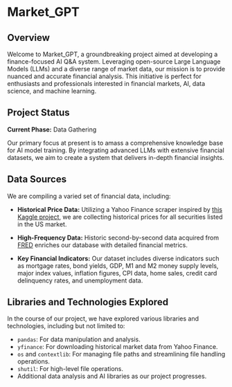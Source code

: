 # Market_GPT

## Overview
Welcome to Market_GPT, a groundbreaking project aimed at developing a finance-focused AI Q&A system. Leveraging open-source Large Language Models (LLMs) and a diverse range of market data, our mission is to provide nuanced and accurate financial analysis. This initiative is perfect for enthusiasts and professionals interested in financial markets, AI, data science, and machine learning.

## Project Status
**Current Phase:** Data Gathering

Our primary focus at present is to amass a comprehensive knowledge base for AI model training. By integrating advanced LLMs with extensive financial datasets, we aim to create a system that delivers in-depth financial insights.

## Data Sources
We are compiling a varied set of financial data, including:

- **Historical Price Data:** Utilizing a Yahoo Finance scraper inspired by [this Kaggle project](https://www.kaggle.com/code/jacksoncrow/download-nasdaq-historical-data), we are collecting historical prices for all securities listed in the US market.

- **High-Frequency Data:** Historic second-by-second data acquired from [FRED](https://fred.stlouisfed.org) enriches our database with detailed financial metrics.

- **Key Financial Indicators:** Our dataset includes diverse indicators such as mortgage rates, bond yields, GDP, M1 and M2 money supply levels, major index values, inflation figures, CPI data, home sales, credit card delinquency rates, and unemployment data.

## Libraries and Technologies Explored
In the course of our project, we have explored various libraries and technologies, including but not limited to:

- `pandas`: For data manipulation and analysis.
- `yfinance`: For downloading historical market data from Yahoo Finance.
- `os` and `contextlib`: For managing file paths and streamlining file handling operations.
- `shutil`: For high-level file operations.
- Additional data analysis and AI libraries as our project progresses.
